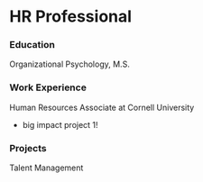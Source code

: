 # HR Professional

### Education
Organizational Psychology, M.S.

### Work Experience
Human Resources Associate at Cornell University
 - big impact project 1!

### Projects
Talent Management
